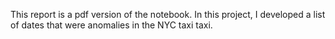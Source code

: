 This report is a pdf version of the notebook. In this project, I developed a list of dates that were anomalies in the NYC taxi taxi. 
